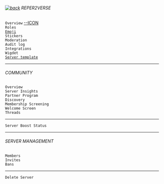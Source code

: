 ###### [![back](https://cdn.discordapp.com/emojis/887168885747511396?size=16)](https://reper2.github.io/Downloadable-Files/discord/guilds) REPER2VERSE

`Overview` [--ICON](https://cdn.discordapp.com/icons/771861170256085023/c6e18289481896794fb9c7ef70427045.png?size=4096)  
`Roles`  
[`Emoji`](https://reper2.github.io/Downloadable-Files/md/discord/guilds/771861170256085023/emoji)  
`Stickers`  
`Moderation`  
`Audit log`  
`Integrations`  
`Wigdet`  
[`Server template`](https://reper2.github.io/Downloadable-Files/discord/guilds/771861170256085023/server-template)

---  
###### COMMUNITY  
`Overview`  
`Server Insights`  
`Partner Program`  
`Discovery`  
`Membership Screening`  
`Welcome Screen`  
`Threads`

---  
`Server Boost Status`

---  
###### SERVER MANAGEMENT  
`Members`  
`Invites`  
`Bans`

---  
`Delete Server`  
